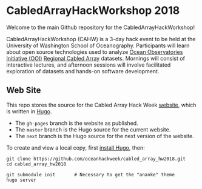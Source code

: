 # CabledArrayHackWorkshop 2018

Welcome to the main Github repository for the CabledArrayHackWorkshop!

CabledArrayHackWorkshop (CAHW) is a 3-day hack event to be held at the University of Washington School of Oceanography. Participants will learn about open source technologies used to analyze [Ocean Observatories Initiative (OOI)](https://oceanobservatories.org/) [Regional Cabled Array](http://www.interactiveoceans.washington.edu) datasets. Mornings will consist of interactive lectures, and afternoon sessions will involve facilitated exploration of datasets and hands-on software development.


## Web Site

This repo stores the source for the Cabled Array Hack Week [website](https://oceanhackweek.github.io/cabled_array_hw2018/), which is written in [Hugo](https://gohugo.io).

 * The `gh-pages` branch is the website as published.
 * The `master` branch is the Hugo source for the current website.
 * The `next` branch is the Hugo source for the next version of the website.

To create and view a local copy, first
[install Hugo](https://gohugo.io/getting-started/installing/), then:

    git clone https://github.com/oceanhackweek/cabled_array_hw2018.git
    cd cabled_array_hw2018

    git submodule init       # Necessary to get the "ananke" theme
    hugo server


<!-- ## [Projects Folder](projects) -->
